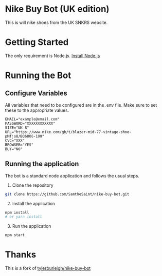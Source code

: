 # Nike Buy Bot (UK edition)

This is will nike shoes from the UK SNKRS website.

# Getting Started

The only requirement is Node.js. [Install Node.js](https://nodejs.org/en/download/)

# Running the Bot

## Configure Variables

All variables that need to be configured are in the .env file. Make sure to set these to the appropriate values.

``` 
EMAIL="example@email.com"
PASSWORD="XXXXXXXXXXXX"
SIZE="UK 8"
URL="https://www.nike.com/gb/t/blazer-mid-77-vintage-shoe-pMfjs8/BQ6806-100"
CVC="XXX"
BROWSER="YES"
BUY="NO"
```

## Running the application

The bot is a standard node application and follows the usual steps.

1. Clone the repository

``` bash
git clone https://github.com/SamtheSaint/nike-buy-bot.git
```

2. Install the application

``` bash
npm install
# or yarn install
```

3. Run the application

``` bash
npm start
```

# Thanks

This is a fork of [tylerburleigh/nike-buy-bot](https://github.com/tylerburleigh/nike-buy-bot)
